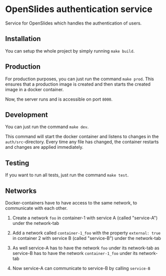 # OpenSlides authentication service

Service for OpenSlides which handles the authentication of users.

## Installation

<!-- rem: does not work:  No rule to make target 'build'.  Stop. -->
You can setup the whole project by simply running `make build`.

## Production

For production purposes, you can just run the command `make prod`. This ensures that a production image is created and then starts the created image in a docker container.

Now, the server runs and is accessible on port `8000`.

## Development

You can just run the command `make dev`.
<!-- rem: note that its on port 9004 by default -->
<!-- rem: Step 4/13 : COPY auth/package*.json ./ ==> This also copies package-lock.json (if exists). Note sure if this was intended -->
<!-- rem: strange warning, even thoug my user has read and write access. Perhaps docker needs additional permissions? -->
<!-- auth_1         | mkdir: cannot create directory './src/config/keys': Permission denied -->
<!-- auth_1         | chown: cannot access './src/config/keys': No such file or directory -->
<!-- auth_1         | Generating public/private rsa key pair -->
<!-- Saving key "./src/config/keys/rsa-token.key" failed: No such file or directory -->
<!-- Saving key "./src/config/keys/rsa-cookie.key" failed: No such file or directory -->

This command will start the docker container and listens to changes in the `auth/src`-directory. Every time any file has changed, the container restarts and changes are applied immediately.

## Testing

If you want to run all tests, just run the command `make test`.
<!-- rem: tests curretly fail (I did not perform any npm install but stick close to the readme)-->
<!-- test_1         | Test Suites: 1 failed, 1 total -->
<!-- test_1         | Tests:       4 failed, 4 total -->
<!-- test_1         | Snapshots:   0 total -->

## Networks

Docker-containers have to have access to the same network, to communicate with each other.

1. Create a network `foo` in container-1 with service A (called "service-A") under the network-tab

2. Add a network called `container-1_foo` with the property `external: true` in container 2 with service B (called "service-B") under the network-tab

<!-- rem: incomprehensible. Both Service-A and service-B have to have the same network? -->
3. As well service-A has to have the network `foo` under its network-tab as service-B has to have the network `container-1_foo` under its network-tab

4. Now service-A can communicate to service-B by calling `service-B`
